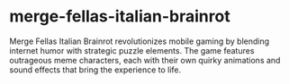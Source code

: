# merge-fellas-italian-brainrot
Merge Fellas Italian Brainrot revolutionizes mobile gaming by blending internet humor with strategic puzzle elements. The game features outrageous meme characters, each with their own quirky animations and sound effects that bring the experience to life.
